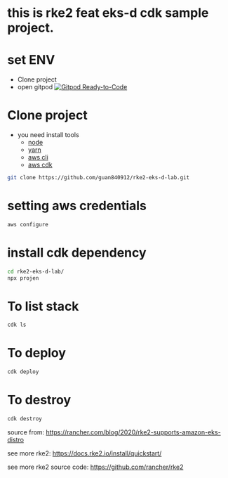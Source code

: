 # this is rke2 feat eks-d cdk sample project.

# set ENV
- Clone project 
- open gitpod  [![Gitpod Ready-to-Code](https://img.shields.io/badge/Gitpod-ready--to--code-blue?logo=gitpod)](https://gitpod.io/#https://github.com/guan840912/rke2-eks-d-lab)

# Clone project
- you need install tools 
  - [node](https://nodejs.org/zh-tw/download/)
  - [yarn](https://classic.yarnpkg.com/en/docs/install/#mac-stable)
  - [aws cli](https://docs.aws.amazon.com/cli/latest/userguide/cli-chap-install.html)
  - [aws cdk](https://docs.aws.amazon.com/cdk/latest/guide/getting_started.html#getting_started_install)
```bash
git clone https://github.com/guan840912/rke2-eks-d-lab.git
```

# setting aws credentials
```bash
aws configure
```

# install cdk dependency
```bash
cd rke2-eks-d-lab/
npx projen
```

# To list stack
```bash
cdk ls
```

# To deploy
```bash
cdk deploy 
```

# To destroy 
```bash
cdk destroy
```

source from: https://rancher.com/blog/2020/rke2-supports-amazon-eks-distro

see more rke2: https://docs.rke2.io/install/quickstart/

see more rke2 source code: https://github.com/rancher/rke2
